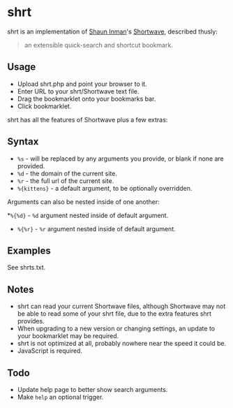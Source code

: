 # shrt
shrt is an implementation of [Shaun Inman](http://shauninman.com/)'s [Shortwave](http://shortwaveapp.com/), described thusly:

> an extensible quick-search and shortcut bookmark.


## Usage
* Upload shrt.php and point your browser to it.  
* Enter URL to your shrt/Shortwave text file.
* Drag the bookmarklet onto your bookmarks bar.
* Click bookmarklet.

shrt has all the features of Shortwave plus a few extras:


## Syntax
* `%s` - will be replaced by any arguments you provide, or blank if none are provided.
* `%d` - the domain of the current site.
* `%r` - the full url of the current site.
* `%{kittens}` - a default argument, to be optionally overridden.

Arguments can also be nested inside of one another:

*`%{%d}` - `%d` argument nested inside of default argument.
* `%{%r}` - `%r` argument nested inside of default argument.


## Examples
See shrts.txt.


## Notes
* shrt can read your current Shortwave files, although Shortwave may not be able to read some of your shrt file, due to the extra features shrt provides.
* When upgrading to a new version or changing settings, an update to your bookmarklet may be required.
* shrt is not optimized at all, probably nowhere near the speed it could be.
* JavaScript is required.


## Todo
* Update help page to better show search arguments.
* Make `help` an optional trigger.